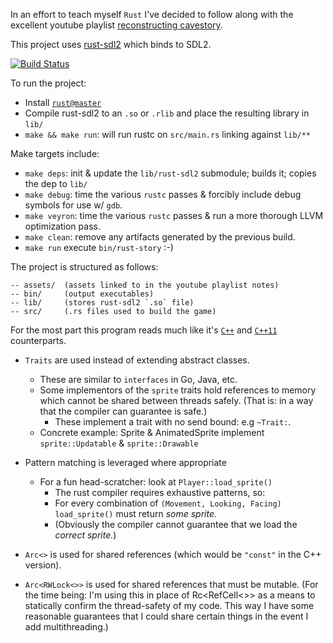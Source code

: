 In an effort to teach myself `Rust` I've decided to follow along with
the excellent youtube playlist [reconstructing cavestory](http://www.youtube.com/playlist?list=PL006xsVEsbKjSKBmLu1clo85yLrwjY67X).

This project uses [rust-sdl2](https://github.com/AngryLawyer/rust-sdl2) which binds to SDL2.

[![Build Status](https://travis-ci.org/drbawb/rust-story.png?branch=master)](https://travis-ci.org/drbawb/rust-story)

To run the project:
 * Install [`rust@master`](https://github.com/mozilla/rust)
 * Compile rust-sdl2 to an `.so` or `.rlib` and place the resulting library in `lib/`
 * `make && make run`: will run rustc on `src/main.rs` linking against `lib/**`

Make targets include:
 * `make deps`:		init & update the `lib/rust-sdl2` submodule; builds it; copies the dep to `lib/`
 * `make debug`: 	time the various `rustc` passes & forcibly include debug symbols for use w/ `gdb`.
 * `make veyron`: 	time the various `rustc` passes & run a more thorough LLVM optimization pass.
 * `make clean`: 	remove any artifacts generated by the previous build.
 * `make run`		execute `bin/rust-story` :-) 

The project is structured as follows:

	-- assets/ 	(assets linked to in the youtube playlist notes)
	-- bin/ 	(output executables)
	-- lib/		(stores rust-sdl2 `.so` file)
	-- src/ 	(.rs files used to build the game)

For the most part this program reads much like it's [`C++`][1] and [`C++11`][2] counterparts.

 * `Traits` are used instead of extending abstract classes.
 	* These are similar to `interfaces` in Go, Java, etc.
 	* Some implementors of the `sprite` traits hold references to memory which cannot
	  be shared between threads safely. (That is: in a way that the compiler can guarantee is safe.)
		* These implement a trait with no send bound: e.g `~Trait:`.
	* Concrete example: Sprite & AnimatedSprite implement `sprite::Updatable` & `sprite::Drawable`

 * Pattern matching is leveraged where appropriate
 	* For a fun head-scratcher: look at `Player::load_sprite()`
 		* The rust compiler requires exhaustive patterns, so:
 		* For every combination of `(Movement, Looking, Facing)` `load_sprite()` must
 		  return _some sprite._
		* (Obviously the compiler cannot guarantee that we load the _correct sprite._)

 * `Arc<>` is used for shared references (which would be `"const"` in the C++ version).
 * `Arc<RWLock<>>` is used for shared references that must be mutable. (For the time 
    being: I'm using this in place of Rc<RefCell<>> as a means to statically 
    confirm the thread-safety of my code. This way I have some reasonable guarantees 
    that I could share certain things in the event I add multithreading.)

[1]: https://github.com/chebert/cavestory-screencast
[2]: https://github.com/JIghtuse/cavestory-sdl2

